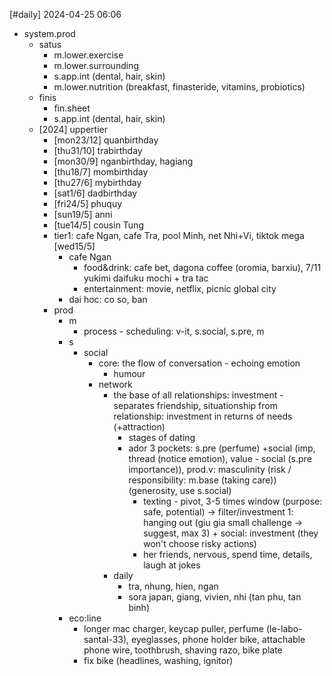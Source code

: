 [#daily]
2024-04-25
06:06

- system.prod
	- satus
		- m.lower.exercise
		- m.lower.surrounding
		- s.app.int (dental, hair, skin)
		- m.lower.nutrition (breakfast, finasteride, vitamins, probiotics)
	- finis
		- fin.sheet
		- s.app.int (dental, hair, skin)
	- [2024] uppertier
		- [mon23/12] quanbirthday
		- [thu31/10] trabirthday
		- [mon30/9] nganbirthday, hagiang
		- [thu18/7] mombirthday
		- [thu27/6] mybirthday
		- [sat1/6] dadbirthday
		- [fri24/5] phuquy
		- [sun19/5] anni
		- [tue14/5] cousin Tung
		- tier1: cafe Ngan, cafe Tra, pool Minh, net Nhi+Vi, tiktok mega [wed15/5]
			- cafe Ngan
				- food&drink: cafe bet, dagona coffee (oromia, barxiu), 7/11 yukimi daifuku mochi + tra tac
				- entertainment: movie, netflix, picnic global city
			- dai hoc: co so, ban
		- prod
			- m
				- process - scheduling: v-it, s.social, s.pre, m
			- s
				- social
					- core: the flow of conversation - echoing emotion
						- humour
					- network
						- the base of all relationships: investment - separates friendship, situationship from relationship: investment in returns of needs (+attraction)
							- stages of dating
							- ador 3 pockets: s.pre (perfume) +social (imp, thread (notice emotion), value - social (s.pre importance)), prod.v: masculinity (risk / responsibility: m.base (taking care)) (generosity, use s.social)
								- texting - pivot, 3-5 times window (purpose: safe, potential) -> filter/investment 1: hanging out (giu gia small challenge -> suggest, max 3) + social: investment (they won't choose risky actions)
								- her friends, nervous, spend time, details, laugh at jokes
						- daily
							- tra, nhung, hien, ngan
							- sora japan, giang, vivien, nhi (tan phu, tan binh)
			- eco:line
				- longer mac charger, keycap puller, perfume (le-labo-santal-33), eyeglasses, phone holder bike, attachable phone wire, toothbrush, shaving razo, bike plate
				- fix bike (headlines, washing, ignitor)
